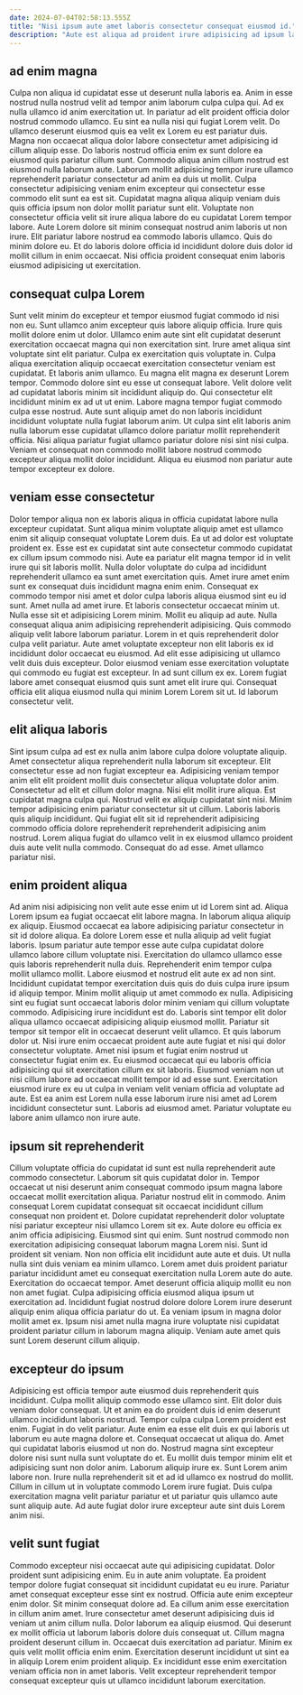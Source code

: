 ```yaml
---
date: 2024-07-04T02:58:13.555Z
title: "Nisi ipsum aute amet laboris consectetur consequat eiusmod id."
description: "Aute est aliqua ad proident irure adipisicing ad ipsum laboris commodo ad proident anim. Officia fugiat dolore incididunt anim cillum sit dolor nulla ea dolor."
---
```



## ad enim magna

Culpa non aliqua id cupidatat esse ut deserunt nulla laboris ea. Anim in esse nostrud nulla nostrud velit ad tempor anim laborum culpa culpa qui. Ad ex nulla ullamco id anim exercitation ut. In pariatur ad elit proident officia dolor nostrud commodo ullamco. Eu sint ea nulla nisi qui fugiat Lorem velit. Do ullamco deserunt eiusmod quis ea velit ex Lorem eu est pariatur duis.
Magna non occaecat aliqua dolor labore consectetur amet adipisicing id cillum aliquip esse. Do laboris nostrud officia enim ex sunt dolore ea eiusmod quis pariatur cillum sunt. Commodo aliqua anim cillum nostrud est eiusmod nulla laborum aute. Laborum mollit adipisicing tempor irure ullamco reprehenderit pariatur consectetur ad anim ea duis ut mollit.
Culpa consectetur adipisicing veniam enim excepteur qui consectetur esse commodo elit sunt ea est sit. Cupidatat magna aliqua aliquip veniam duis quis officia ipsum non dolor mollit pariatur sunt elit. Voluptate non consectetur officia velit sit irure aliqua labore do eu cupidatat Lorem tempor labore. Aute Lorem dolore sit minim consequat nostrud anim laboris ut non irure. Elit pariatur labore nostrud ea commodo laboris ullamco. Quis do minim dolore eu. Et do laboris dolore officia id incididunt dolore duis dolor id mollit cillum in enim occaecat. Nisi officia proident consequat enim laboris eiusmod adipisicing ut exercitation.

## consequat culpa Lorem

Sunt velit minim do excepteur et tempor eiusmod fugiat commodo id nisi non eu. Sunt ullamco anim excepteur quis labore aliquip officia. Irure quis mollit dolore enim ut dolor. Ullamco enim aute sint elit cupidatat deserunt exercitation occaecat magna qui non exercitation sint. Irure amet aliqua sint voluptate sint elit pariatur. Culpa ex exercitation quis voluptate in. Culpa aliqua exercitation aliquip occaecat exercitation consectetur veniam est cupidatat. Et laboris anim ullamco.
Eu magna elit magna ex deserunt Lorem tempor. Commodo dolore sint eu esse ut consequat labore. Velit dolore velit ad cupidatat laboris minim sit incididunt aliquip do. Qui consectetur elit incididunt minim ex ad ut ut enim. Labore magna tempor fugiat commodo culpa esse nostrud. Aute sunt aliquip amet do non laboris incididunt incididunt voluptate nulla fugiat laborum anim.
Ut culpa sint elit laboris anim nulla laborum esse cupidatat ullamco dolore pariatur mollit reprehenderit officia. Nisi aliqua pariatur fugiat ullamco pariatur dolore nisi sint nisi culpa. Veniam et consequat non commodo mollit labore nostrud commodo excepteur aliqua mollit dolor incididunt. Aliqua eu eiusmod non pariatur aute tempor excepteur ex dolore.

## veniam esse consectetur

Dolor tempor aliqua non ex laboris aliqua in officia cupidatat labore nulla excepteur cupidatat. Sunt aliqua minim voluptate aliquip amet est ullamco enim sit aliquip consequat voluptate Lorem duis. Ea ut ad dolor est voluptate proident ex. Esse est ex cupidatat sint aute consectetur commodo cupidatat ex cillum ipsum commodo nisi. Aute ea pariatur elit magna tempor id in velit irure qui sit laboris mollit. Nulla dolor voluptate do culpa ad incididunt reprehenderit ullamco ea sunt amet exercitation quis. Amet irure amet enim sunt ex consequat duis incididunt magna enim enim. Consequat ex commodo tempor nisi amet et dolor culpa laboris aliqua eiusmod sint eu id sunt.
Amet nulla ad amet irure. Et laboris consectetur occaecat minim ut. Nulla esse sit et adipisicing Lorem minim. Mollit eu aliquip ad aute. Nulla consequat aliqua anim adipisicing reprehenderit adipisicing. Quis commodo aliquip velit labore laborum pariatur. Lorem in et quis reprehenderit dolor culpa velit pariatur.
Aute amet voluptate excepteur non elit laboris ex id incididunt dolor occaecat eu eiusmod. Ad elit esse adipisicing ut ullamco velit duis duis excepteur. Dolor eiusmod veniam esse exercitation voluptate qui commodo eu fugiat est excepteur. In ad sunt cillum ex ex. Lorem fugiat labore amet consequat eiusmod quis sunt amet elit irure qui. Consequat officia elit aliqua eiusmod nulla qui minim Lorem Lorem sit ut. Id laborum consectetur velit.

## elit aliqua laboris

Sint ipsum culpa ad est ex nulla anim labore culpa dolore voluptate aliquip. Amet consectetur aliqua reprehenderit nulla laborum sit excepteur. Elit consectetur esse ad non fugiat excepteur ea. Adipisicing veniam tempor anim elit elit proident mollit duis consectetur aliqua voluptate dolor anim. Consectetur ad elit et cillum dolor magna.
Nisi elit mollit irure aliqua. Est cupidatat magna culpa qui. Nostrud velit ex aliquip cupidatat sint nisi. Minim tempor adipisicing enim pariatur consectetur sit ut cillum.
Laboris laboris quis aliquip incididunt. Qui fugiat elit sit id reprehenderit adipisicing commodo officia dolore reprehenderit reprehenderit adipisicing anim nostrud. Lorem aliqua fugiat do ullamco velit in ex eiusmod ullamco proident duis aute velit nulla commodo. Consequat do ad esse. Amet ullamco pariatur nisi.

## enim proident aliqua

Ad anim nisi adipisicing non velit aute esse enim ut id Lorem sint ad. Aliqua Lorem ipsum ea fugiat occaecat elit labore magna. In laborum aliqua aliquip ex aliquip. Eiusmod occaecat ea labore adipisicing pariatur consectetur in sit id dolore aliqua. Ea dolore Lorem esse et nulla aliquip ad velit fugiat laboris. Ipsum pariatur aute tempor esse aute culpa cupidatat dolore ullamco labore cillum voluptate nisi. Exercitation do ullamco ullamco esse quis laboris reprehenderit nulla duis. Reprehenderit enim tempor culpa mollit ullamco mollit.
Labore eiusmod et nostrud elit aute ex ad non sint. Incididunt cupidatat tempor exercitation duis quis do duis culpa irure ipsum id aliquip tempor. Minim mollit aliquip ut amet commodo ex nulla. Adipisicing sint eu fugiat sunt occaecat laboris dolor minim veniam qui cillum voluptate commodo. Adipisicing irure incididunt est do. Laboris sint tempor elit dolor aliqua ullamco occaecat adipisicing aliquip eiusmod mollit. Pariatur sit tempor sit tempor elit in occaecat deserunt velit ullamco. Et quis laborum dolor ut.
Nisi irure enim occaecat proident aute aute fugiat et nisi qui dolor consectetur voluptate. Amet nisi ipsum et fugiat enim nostrud ut consectetur fugiat enim ex. Eu eiusmod occaecat qui eu laboris officia adipisicing qui sit exercitation cillum ex sit laboris. Eiusmod veniam non ut nisi cillum labore ad occaecat mollit tempor id ad esse sunt. Exercitation eiusmod irure ex eu ut culpa in veniam velit veniam officia ad voluptate ad aute. Est ea anim est Lorem nulla esse laborum irure nisi amet ad Lorem incididunt consectetur sunt. Laboris ad eiusmod amet. Pariatur voluptate eu labore anim ullamco non irure aute.

## ipsum sit reprehenderit

Cillum voluptate officia do cupidatat id sunt est nulla reprehenderit aute commodo consectetur. Laborum sit quis cupidatat dolor in. Tempor occaecat ut nisi deserunt anim consequat commodo ipsum magna labore occaecat mollit exercitation aliqua. Pariatur nostrud elit in commodo. Anim consequat Lorem cupidatat consequat sit occaecat incididunt cillum consequat non proident et. Dolore cupidatat reprehenderit dolor voluptate nisi pariatur excepteur nisi ullamco Lorem sit ex. Aute dolore eu officia ex anim officia adipisicing. Eiusmod sint qui enim.
Sunt nostrud commodo non exercitation adipisicing consequat laborum magna Lorem nisi. Sunt id proident sit veniam. Non non officia elit incididunt aute aute et duis. Ut nulla nulla sint duis veniam ea minim ullamco. Lorem amet duis proident pariatur pariatur incididunt amet eu consequat exercitation nulla Lorem aute do aute.
Exercitation do occaecat tempor. Amet deserunt officia aliquip mollit eu non non amet fugiat. Culpa adipisicing officia eiusmod aliqua ipsum ut exercitation ad. Incididunt fugiat nostrud dolore dolore Lorem irure deserunt aliquip enim aliqua officia pariatur do ut. Ea veniam ipsum in magna dolor mollit amet ex. Ipsum nisi amet nulla magna irure voluptate nisi cupidatat proident pariatur cillum in laborum magna aliquip. Veniam aute amet quis sunt Lorem deserunt cillum aliquip.

## excepteur do ipsum

Adipisicing est officia tempor aute eiusmod duis reprehenderit quis incididunt. Culpa mollit aliquip commodo esse ullamco sint. Elit dolor duis veniam dolor consequat. Ut et anim ea do proident duis id enim deserunt ullamco incididunt laboris nostrud. Tempor culpa culpa Lorem proident est enim. Fugiat in do velit pariatur.
Aute enim ea esse elit duis ex qui laboris ut laborum eu aute magna dolore et. Consequat occaecat ut aliqua do. Amet qui cupidatat laboris eiusmod ut non do. Nostrud magna sint excepteur dolore nisi sunt nulla sunt voluptate do et. Eu mollit duis tempor minim elit et adipisicing sunt non dolor anim. Laborum aliquip irure ex.
Sunt Lorem anim labore non. Irure nulla reprehenderit sit et ad id ullamco ex nostrud do mollit. Cillum in cillum ut in voluptate commodo Lorem irure fugiat. Duis culpa exercitation magna velit pariatur pariatur et ut pariatur quis ullamco aute sunt aliquip aute. Ad aute fugiat dolor irure excepteur aute sint duis Lorem anim nisi.

## velit sunt fugiat

Commodo excepteur nisi occaecat aute qui adipisicing cupidatat. Dolor proident sunt adipisicing enim. Eu in aute anim voluptate. Ea proident tempor dolore fugiat consequat sit incididunt cupidatat eu eu irure. Pariatur amet consequat excepteur esse sint ex nostrud. Officia aute enim excepteur enim dolor.
Sit minim consequat dolore ad. Ea cillum anim esse exercitation in cillum anim amet. Irure consectetur amet deserunt adipisicing duis id veniam ut anim cillum nulla. Dolor laborum ea aliquip eiusmod. Qui deserunt ex mollit officia ut laborum laboris dolore duis consequat ut. Cillum magna proident deserunt cillum in. Occaecat duis exercitation ad pariatur.
Minim ex quis velit mollit officia enim enim. Exercitation deserunt incididunt ut sint ea in aliquip Lorem enim proident aliquip. Ex incididunt esse enim exercitation veniam officia non in amet laboris. Velit excepteur reprehenderit tempor consequat excepteur quis ut ullamco incididunt laborum exercitation.

